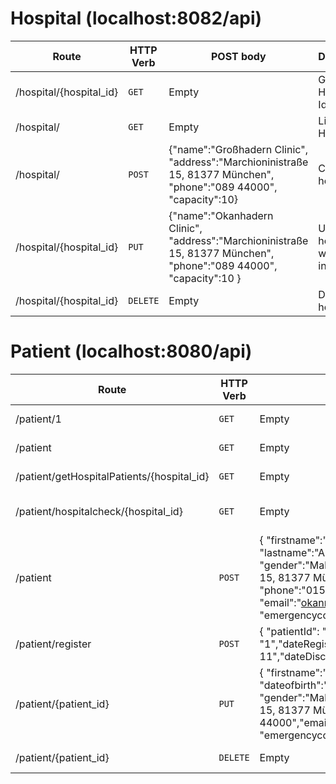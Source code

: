 
# Hospital (localhost:8082/api)

| Route | HTTP Verb	 | POST body	 | Description	 |
| --- | --- | --- | --- |
| /hospital/{hospital_id} | `GET` | Empty | Get Hospital by Id. |
| /hospital/ | `GET` | Empty | List all Hospitals. |
| /hospital/ | `POST` | {"name":"Großhadern Clinic", "address":"Marchioninistraße 15, 81377 München", "phone":"089 44000", "capacity":10} | Create a hospital. |
| /hospital/{hospital_id} | `PUT` | {"name":"Okanhadern Clinic", "address":"Marchioninistraße 15, 81377 München", "phone":"089 44000", "capacity":10 } | Update a hospital with new info. |
| /hospital/{hospital_id} | `DELETE` | Empty | Delete a hospital. |

# Patient (localhost:8080/api)

| Route | HTTP Verb	 | POST body	 | Description	 |
| --- | --- | --- | --- |
| /patient/1 | `GET` | Empty | Get patient by Id. |
| /patient | `GET` | Empty | List all patients. |
| /patient/getHospitalPatients/{hospital_id} | `GET` | Empty | Get hospital patients. |
| /patient/hospitalcheck/{hospital_id} | `GET` | Empty | Check hospital exist. |
| /patient | `POST` | {     "firstname":"Okan", "lastname":"Alkan","dateofbirth":"27.07.1995", "gender":"Male","address":"Marchioninistraße 15, 81377 München", "phone":"01573472995151", "email":"okann.alkann@gmail.com", "emergencycontact":"123123123"} | Create a patient. |
| /patient/register | `POST` | { "patientId": "1", "hospitalId": "1","dateRegistered": "2024-05-11","dateDischarged": "2024-05-12" } | Register Patient to hospital. |
| /patient/{patient_id} | `PUT` | { "firstname":"Okan", "lastname":"Alkan 2", "dateofbirth":"20.07.1995", "gender":"Malee","address":"Marchioninistraße 15, 81377 München", "phone":"089 44000","email":"alkano@tum.de", "emergencycontact":"1231231234"} | Update Patient. |
| /patient/{patient_id} | `DELETE` | Empty | Dalete Patient. |
